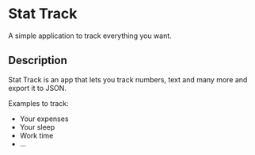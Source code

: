 # Stat Track

A simple application to track everything you want.

## Description
Stat Track is an app that lets you track numbers, text and many more and export it to JSON.

Examples to track:
- Your expenses
- Your sleep
- Work time
- ...